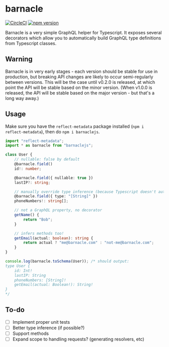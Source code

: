 # barnacle

[![CircleCI](https://circleci.com/gh/aldahick/barnacle/tree/master.svg?style=shield)](https://circleci.com/gh/aldahick/barnacle/tree/master) [![npm version](https://badge.fury.io/js/barnaclejs.svg)](https://badge.fury.io/js/barnaclejs)

Barnacle is a very simple GraphQL helper for Typescript. It exposes several
decorators which allow you to automatically build GraphQL type definitions from
Typescript classes.

## Warning

Barnacle is in very early stages - each version should be stable for use in production,
but breaking API changes are likely to occur semi-regularly between versions.
This will be the case until v0.2.0 is released, at which point the API will be
stable based on the minor version. (When v1.0.0 is released, the API will be stable
based on the major version - but that's a long way away.)

## Usage

Make sure you have the `reflect-metadata` package installed (`npm i reflect-metadata`),
then do `npm i barnaclejs`.

```typescript
import "reflect-metadata";
import * as barnacle from "barnaclejs";

class User {
    // nullable: false by default
    @barnacle.field()
    id!: number;

    @barnacle.field({ nullable: true })
    lastIP?: string;

    // manually override type inference (because Typescript doesn't automagically emit all types :( )
    @barnacle.field({ type: "[String]" })
    phoneNumbers!: string[];

    // not a GraphQL property, no decorator
    getName() {
        return "Bob";
    }

    // infers methods too!
    getEmail(actual: boolean): string {
        return actual ? "me@barnacle.com" : "not-me@barnacle.com";
    }
}

console.log(barnacle.toSchema(User)); /* should output:
type User {
    id: Int!
    lastIP: String
    phoneNumbers: [String]!
    getEmail(actual: Boolean!): String!
}
*/
```

## To-do

- [ ] Implement proper unit tests
- [ ] Better type inference (if possible?)
- [ ] Support methods
- [ ] Expand scope to handling requests? (generating resolvers, etc)
